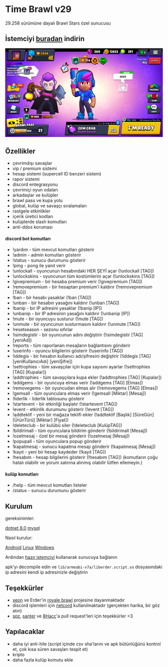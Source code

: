 # Time Brawl v29

29.258 sürümüne dayalı Brawl Stars özel sunucusu

## İstemciyi [buradan](https://mega.nz/file/r8ZUjbSY#AdUgm2Br2_SYGZDlGhY1V7zaWih55ulhNmzedf7dg4A) indirin
![Logo](https://github.com/arda6464/Time-brawl/blob/main/docs/screenshots/lobby.png?raw=true)


## Özellikler

- çevrimdışı savaşlar
- vip / premium sistemi
- hesap sistemi (supercell ID benzeri sistem)
- rapor sistemi
- discord entegrasyonu
- çevrimiçi oyun odaları
- arkadaşlar ve kulüpler
- brawl pass ve kupa yolu
- global, kulüp ve savaşçı sıralamaları
- rastgele etkinlikler
- içerik üretici kodları
- kulüplerde slash komutları
- anti-ddos koruması

#### discord bot komutları

- !yardım - tüm mevcut komutları gösterir
- !admin - admin komutları gösterir
- !status - sunucu durumunu gösterir
- !ping - pong ile yanıt verir
- !unlockall - oyuncunun hesabındaki HER ŞEYİ açar (!unlockall [TAG])
- !unlockskins - oyuncunun tüm kostümlerini açar (!unlockskins [TAG])
- !givepremium - bir hesaba premium verir (!givepremium [TAG])
- !removepremium - bir hesaptan premium'i kaldırır (!removepremium [TAG])
- !ban - bir hesabı yasaklar (!ban [TAG])
- !unban - bir hesabın yasağını kaldırır (!unban [TAG])
- !banip - bir IP adresini yasaklar (!banip [IP])
- !unbanip - bir IP adresinin yasağını kaldırır (!unbanip [IP])
- !mute - bir oyuncuyu susturur (!mute [TAG])
- !unmute - bir oyuncunun susturmasını kaldırır (!unmute [TAG])
- !resetseason - sezonu sıfırlar
- !isimdegistir - bir oyuncunun adını değiştirir (!isimdegistir [TAG] [yeniAd])
- !reports - tüm raporlanan mesajların bağlantısını gönderir
- !userinfo - oyuncu bilgilerini gösterir (!userinfo [TAG])
- !iddegis - bir hesabın kullanıcı adı/şifresini değiştirir (!iddegis [TAG] [yeniKullanıcıAdı] [yeniŞifre])
- !settrophies - tüm savaşçılar için kupa sayısını ayarlar (!settrophies [TAG] [Kupalar])
- !addtrophies - tüm savaşçılara kupa ekler (!addtrophies [TAG] [Kupalar])
- !addgems - bir oyuncuya elmas verir (!addgems [TAG] [Elmas])
- !removegems - bir oyuncudan elmas alır (!removegems [TAG] [Elmas])
- !gemsall - tüm oyunculara elmas verir (!gemsall [Miktar] [Mesaj])
- !liderlik - liderlik tablosunu gösterir
- !startevent - bir etkinliği başlatır (!startevent [TAG])
- !event - etkinlik durumunu gösterir (!event [TAG])
- !addteklif - yeni bir mağaza teklifi ekler (!addteklif [Başlık] [SüreGün] [ÜrünTürü] [Miktar] [Fiyat])
- !deleteclub - bir kulübü siler (!deleteclub [KulüpTAG])
- !bildirimall - tüm oyunculara bildirim gönderir (!bildirimall [Mesaj])
- !ozelmesaj - özel bir mesaj gönderir (!ozelmesaj [Mesaj])
- !popupall - tüm oyunculara popup gönderir
- !kapatmesaj - sunucu kapatma mesajı gönderir (!kapatmesaj [Mesaj])
- !kayıt - yeni bir hesap kaydeder (!kayıt [TAG])
- !hesabım - hesap bilgilerini gösterir (!hesabım [TAG])
(komutların çoğu hatalı olabilir ve yorum satırına alınmış olabilir lütfen ellemeyin.)

#### kulüp komutları

- /help - tüm mevcut komutları listeler
- /status - sunucu durumunu gösterir

## Kurulum

gereksinimler:

[dotnet 8.0](https://dotnet.microsoft.com/en-us/download/dotnet/8.0)
[mysql](https://dev.mysql.com/downloads/)

Nasıl kurulur:

[Android](https://github.com/arda6464/Time-brawl/blob/main/docs/Android.md)
[Linux](https://github.com/arda6464/Time-brawl/blob/main/docs/Linux.md)
[Windows](https://github.com/arda6464/Time-brawl/blob/main/docs/Windows.md)

Ardından [hazır istemciyi](https://mega.nz/file/r8ZUjbSY#AdUgm2Br2_SYGZDlGhY1V7zaWih55ulhNmzedf7dg4A) kullanarak sunucuya bağlanın

apk'yı decompile edin ve `lib/armeabi-v7a/liberder.script.so` dosyasındaki ip adresini kendi ip adresinizle değiştirin

## Teşekkürler

 - [xeon](https://git.xeondev.com/xeon) ve Erder'in [royale brawl](https://github.com/Erder00/royale-brawl) projesine dayanmaktadır
 - discord işlemleri için [netcord](https://netcord.dev) kullanılmaktadır (gerçekten harika, bir göz atın)
 - [spz](https://github.com/spz2020), [santer](https://github.com/SANS3R66) ve [8Hacc](https://github.com/8-bitHacc)'a pull request'leri için teşekkürler <3

## Yapılacaklar

- daha iyi anti-hile (script içinde csv sha'larını ve apk bütünlüğünü kontrol et, çok kısa süren savaşları tespit et)
- kripto
- daha fazla kulüp komutu ekle


